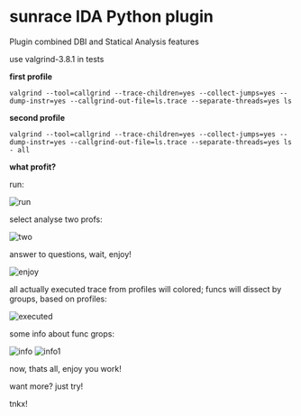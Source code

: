 sunrace IDA Python plugin
=========================

Plugin combined DBI and Statical Analysis features

use valgrind-3.8.1 in tests


**first profile**
```
valgrind --tool=callgrind --trace-children=yes --collect-jumps=yes --dump-instr=yes --callgrind-out-file=ls.trace --separate-threads=yes ls
```

**second profile**
```
valgrind --tool=callgrind --trace-children=yes --collect-jumps=yes --dump-instr=yes --callgrind-out-file=ls.trace --separate-threads=yes ls - all
```


**what profit?**

run:

<img src="http://sharepix.ru/request/2y79d5nqj7aqkm01zmpzp954py2eywx1v4999wzr/image496280q6.jpeg" alt="run" title="Run" />

select analyse two profs:

<img src="http://oi42.tinypic.com/2141pp0.jpg" alt="two" title="Select Profs" />

answer to questions, wait, enjoy!

<img src="http://oi44.tinypic.com/2iuc2z8.jpg" alt="enjoy" title="Work Done" />

all actually executed trace from profiles will colored; funcs will dissect by groups, based on profiles:

<img src="http://sharepix.ru/request/uk0wlc720bxu3xs6ulsrhm8nj0lnjnfe8pat2hua/image4962834p.jpeg" alt="executed" title="Trace" />

some info about func grops:

<img src="http://oi39.tinypic.com/21nh8vr.jpg" alt="info" title="Info" />

<img src="http://sharepix.ru/request/pbvwpybkyfpzvi8z1xudtit5q9ye3d9so4pe31y1/image496279a8.jpeg" alt="info1" title="Info1" />

now, thats all, enjoy you work!

want more?
just try!

tnkx!
